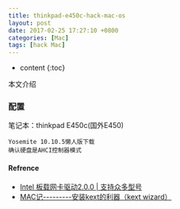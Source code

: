 ```yaml
---
title: thinkpad-e450c-hack-mac-os
layout: post
date: 2017-02-25 17:27:10 +0800 
categories: [Mac]
tags: [hack Mac]
---
```



* content
{:toc}


本文介绍                                                                                                                  











### 配置 
笔记本：thinkpad E450c(国外E450)

    Yosemite 10.10.5懒人版下载
    确认硬盘是AHCI控制器模式




#### Refrence
- [Intel 板载网卡驱动2.0.0 | 支持众多型号](https://imac.hk/intel-2-0-0-onboard-nic-driver-support-many-types.html#comments)
- [MAC记---------安装kext的利器（kext wizard）](http://benyouhui.it168.com/thread-1790322-1-1.html)